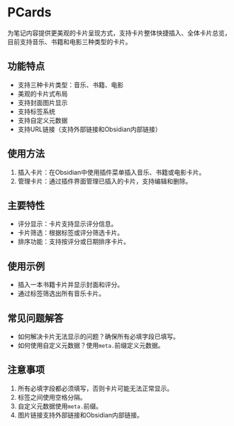 # PCards
为笔记内容提供更美观的卡片呈现方式，支持卡片整体快捷插入、全体卡片总览，目前支持音乐、书籍和电影三种类型的卡片。

## 功能特点

- 支持三种卡片类型：音乐、书籍、电影
- 美观的卡片式布局
- 支持封面图片显示
- 支持标签系统
- 支持自定义元数据
- 支持URL链接（支持外部链接和Obsidian内部链接）

## 使用方法

1. 插入卡片：在Obsidian中使用插件菜单插入音乐、书籍或电影卡片。
2. 管理卡片：通过插件界面管理已插入的卡片，支持编辑和删除。

## 主要特性

- 评分显示：卡片支持显示评分信息。
- 卡片筛选：根据标签或评分筛选卡片。
- 排序功能：支持按评分或日期排序卡片。

## 使用示例

- 插入一本书籍卡片并显示封面和评分。
- 通过标签筛选出所有音乐卡片。

## 常见问题解答

- 如何解决卡片无法显示的问题？确保所有必填字段已填写。
- 如何使用自定义元数据？使用`meta.`前缀定义元数据。

## 注意事项

1. 所有必填字段都必须填写，否则卡片可能无法正常显示。
2. 标签之间使用空格分隔。
3. 自定义元数据使用`meta.`前缀。
4. 图片链接支持外部链接和Obsidian内部链接。
